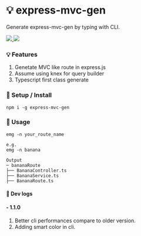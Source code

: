 # 💡 express-mvc-gen
Generate express-mvc-gen by typing with CLI.

<p align="left">

<a href="https://www.npmjs.com/package/express-mvc-gen"> <img src="https://img.shields.io/npm/v/express-mvc-gen" /> </a>
<a href="https://github.com/r48n34/express-mvc-gen"><img src="https://img.shields.io/github/actions/workflow/status/r48n34/express-mvc-gen/test.yml" /></a>

</p>

### 💡 Features
1. Genetate MVC like route in express.js  
2. Assume using knex for query builder
3. Typescript first class generate

### 🚀 Setup / Install
```
npm i -g express-mvc-gen
```

### 🤔 Usage
```
emg -n your_route_name  

e.g.  
emg -n banana  

Output  
─ bananaRoute  
├── BananaController.ts  
├── BananaService.ts  
├── BananaRoute.ts  
```

#### 📝 Dev logs
#### - 1.1.0
1. Better cli performances compare to older version.
2. Adding smart color in cli.
